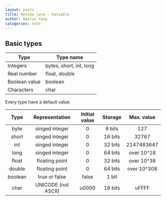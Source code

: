 ```yaml
---
layout: posts
title: Review java - Variable
author: Haolin Yang
catagories: note
---
```


## Basic types
| Type | Type name |
| ----- | ------ |
| Integers | bytes, short, int, long|
| Real number | float, double |
| Boolean value | boolean |
| Characters | char |

Every type have a default value:

| Type | Representation | Initial value | Storage | Max. value |
| :-:  | :---:          | :---:         | :---:   | :---:      |
| byte | singed integer | 0             | 8 bits  | 127        | 
| short| singed integer | 0             | 16 bits | 32767      |
| int  | singed integer | 0             | 32 bits | 2147483647 |
| long | singed integer | 0             | 64 bits | over 10^18 |
| float| floating point | 0             | 32 bits | over 10^38 | 
| double| floating point | 0            | 64 bits | over 10^308|
| boolean| true or false | false        | 1 bit   |            | 
| char | UNICODE (not ASCII)| u0000     | 16 bits | uFFFF      | 




